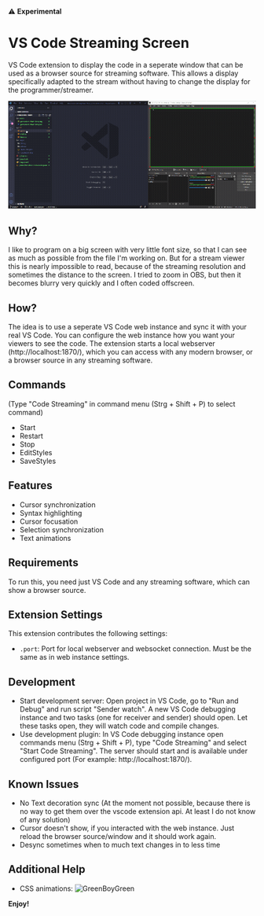 :warning: **Experimental**

# VS Code Streaming Screen

VS Code extension to display the code in a seperate window that can be used as a browser source for streaming software. This allows a display specifically adapted to the stream without having to change the display for the programmer/streamer.

![VS Code Streaming Demo](projects/sender/public/img/demo-animation.gif)

## Why?

I like to program on a big screen with very little font size, so that I can see as much as possible from the file I'm working on. But for a stream viewer this is nearly impossible to read, because of the streaming resolution and sometimes the distance to the screen. I tried to zoom in OBS, but then it becomes blurry very quickly and I often coded offscreen.

## How?

The idea is to use a seperate VS Code web instance and sync it with your real VS Code. You can configure the web instance how you want your viewers to see the code. The extension starts a local webserver (http://localhost:1870/), which you can access with any modern browser, or a browser source in any streaming software.

## Commands

(Type "Code Streaming" in command menu (Strg + Shift + P) to select command)

- Start
- Restart
- Stop
- EditStyles
- SaveStyles

## Features

- Cursor synchronization
- Syntax highlighting
- Cursor focusation
- Selection synchronization
- Text animations

## Requirements

To run this, you need just VS Code and any streaming software, which can show a browser source.

## Extension Settings

This extension contributes the following settings:

- `.port`: Port for local webserver and websocket connection. Must be the same as in web instance settings.

## Development

- Start development server: Open project in VS Code, go to "Run and Debug" and run script "Sender watch". A new VS Code debugging instance and two tasks (one for receiver and sender) should open. Let these tasks open, they will watch code and compile changes.
- Use development plugin: In VS Code debugging instance open commands menu (Strg + Shift + P), type "Code Streaming" and select "Start Code Streaming". The server should start and is available under configured port (For example: http://localhost:1870/).

## Known Issues

- No Text decoration sync (At the moment not possible, because there is no way to get them over the vscode extension api. At least I do not know of any solution)
- Cursor doesn't show, if you interacted with the web instance. Just reload the browser source/window and it should work again.
- Desync sometimes when to much text changes in to less time

## Additional Help

- CSS animations: ![GreenBoyGreen](https://github.com/GreenBoyGreen)

**Enjoy!**
